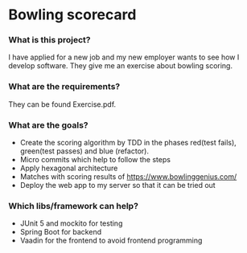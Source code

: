 # Bowling scorecard

### What is this project?
I have applied for a new job and my new employer wants to see how I develop software.
They give me an exercise about bowling scoring.

### What are the requirements?
They can be found Exercise.pdf.

### What are the goals?
* Create the scoring algorithm by TDD in the phases red(test fails), green(test passes) and blue (refactor).
* Micro commits which help to follow the steps
* Apply hexagonal architecture
* Matches with scoring results of https://www.bowlinggenius.com/
* Deploy the web app to my server so that it can be tried out

### Which libs/framework can help?
* JUnit 5 and mockito for testing
* Spring Boot for backend
* Vaadin for the frontend to avoid frontend programming